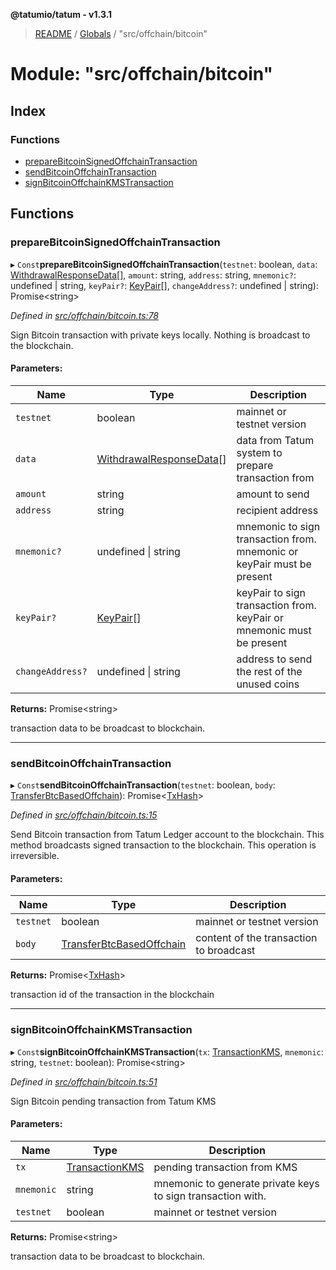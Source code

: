 **@tatumio/tatum - v1.3.1**

> [README](../README.md) / [Globals](../globals.md) / "src/offchain/bitcoin"

# Module: "src/offchain/bitcoin"

## Index

### Functions

* [prepareBitcoinSignedOffchainTransaction](_src_offchain_bitcoin_.md#preparebitcoinsignedoffchaintransaction)
* [sendBitcoinOffchainTransaction](_src_offchain_bitcoin_.md#sendbitcoinoffchaintransaction)
* [signBitcoinOffchainKMSTransaction](_src_offchain_bitcoin_.md#signbitcoinoffchainkmstransaction)

## Functions

### prepareBitcoinSignedOffchainTransaction

▸ `Const`**prepareBitcoinSignedOffchainTransaction**(`testnet`: boolean, `data`: [WithdrawalResponseData](../interfaces/_src_model_response_offchain_withdrawalresponse_.withdrawalresponsedata.md)[], `amount`: string, `address`: string, `mnemonic?`: undefined \| string, `keyPair?`: [KeyPair](../classes/_src_model_request_transferbtcbasedoffchain_.keypair.md)[], `changeAddress?`: undefined \| string): Promise\<string>

*Defined in [src/offchain/bitcoin.ts:78](https://github.com/tatumio/tatum-js/blob/8f0f126/src/offchain/bitcoin.ts#L78)*

Sign Bitcoin transaction with private keys locally. Nothing is broadcast to the blockchain.

#### Parameters:

Name | Type | Description |
------ | ------ | ------ |
`testnet` | boolean | mainnet or testnet version |
`data` | [WithdrawalResponseData](../interfaces/_src_model_response_offchain_withdrawalresponse_.withdrawalresponsedata.md)[] | data from Tatum system to prepare transaction from |
`amount` | string | amount to send |
`address` | string | recipient address |
`mnemonic?` | undefined \| string | mnemonic to sign transaction from. mnemonic or keyPair must be present |
`keyPair?` | [KeyPair](../classes/_src_model_request_transferbtcbasedoffchain_.keypair.md)[] | keyPair to sign transaction from. keyPair or mnemonic must be present |
`changeAddress?` | undefined \| string | address to send the rest of the unused coins |

**Returns:** Promise\<string>

transaction data to be broadcast to blockchain.

___

### sendBitcoinOffchainTransaction

▸ `Const`**sendBitcoinOffchainTransaction**(`testnet`: boolean, `body`: [TransferBtcBasedOffchain](../classes/_src_model_request_transferbtcbasedoffchain_.transferbtcbasedoffchain.md)): Promise\<[TxHash](../interfaces/_src_model_response_common_txhash_.txhash.md)>

*Defined in [src/offchain/bitcoin.ts:15](https://github.com/tatumio/tatum-js/blob/8f0f126/src/offchain/bitcoin.ts#L15)*

Send Bitcoin transaction from Tatum Ledger account to the blockchain. This method broadcasts signed transaction to the blockchain.
This operation is irreversible.

#### Parameters:

Name | Type | Description |
------ | ------ | ------ |
`testnet` | boolean | mainnet or testnet version |
`body` | [TransferBtcBasedOffchain](../classes/_src_model_request_transferbtcbasedoffchain_.transferbtcbasedoffchain.md) | content of the transaction to broadcast |

**Returns:** Promise\<[TxHash](../interfaces/_src_model_response_common_txhash_.txhash.md)>

transaction id of the transaction in the blockchain

___

### signBitcoinOffchainKMSTransaction

▸ `Const`**signBitcoinOffchainKMSTransaction**(`tx`: [TransactionKMS](../classes/_src_model_response_kms_transactionkms_.transactionkms.md), `mnemonic`: string, `testnet`: boolean): Promise\<string>

*Defined in [src/offchain/bitcoin.ts:51](https://github.com/tatumio/tatum-js/blob/8f0f126/src/offchain/bitcoin.ts#L51)*

Sign Bitcoin pending transaction from Tatum KMS

#### Parameters:

Name | Type | Description |
------ | ------ | ------ |
`tx` | [TransactionKMS](../classes/_src_model_response_kms_transactionkms_.transactionkms.md) | pending transaction from KMS |
`mnemonic` | string | mnemonic to generate private keys to sign transaction with. |
`testnet` | boolean | mainnet or testnet version |

**Returns:** Promise\<string>

transaction data to be broadcast to blockchain.
